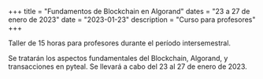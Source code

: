 +++
title = "Fundamentos de Blockchain en Algorand"
dates = "23 a 27 de enero de 2023"
date = "2023-01-23"
description = "Curso para profesores"
+++

Taller de 15 horas para profesores durante el período intersemestral.
<!--more-->

Se tratarán los aspectos fundamentales del Blockchain, Algorand, y transacciones en pyteal. Se llevará a cabo del 23 al 27 de enero de 2023.
